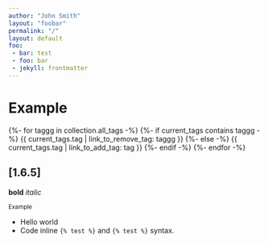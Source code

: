 ```yaml
---
author: "John Smith"
layout: "foobar"
permalink: "/"
layout: default
foo:
 - bar: test
 - foo: bar
 - jekyll: frontmatter
---
```



# Example

{%- for taggg in collection.all_tags -%}
  {%- if current_tags contains taggg -%}
    {{ current_tags.tag | link_to_remove_tag: taggg }}
  {%- else -%}
    {{ current_tags.tag | link_to_add_tag: tag }}
  {%- endif -%}
{%- endfor -%}

## [1.6.5]

**bold**
*italic*

<small>Example</small>

- Hello world
- Code inline `{% test %}` and `{% test %}` syntax.

